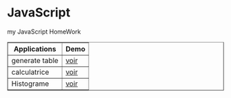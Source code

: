 # JavaScript

my JavaScript HomeWork

<center>
<table border="1" >
    <tr>
        <th>Applications</th>
        <th>Demo</th>
    </tr>
    <tr>
        <td>generate table</td>
        <td><a href="https://generatetable.vercel.app/">voir</a></td>
    </tr>
    <tr>
        <td>calculatrice</td>
        <td><a href="https://calcilatrice.vercel.app/">voir</a></td>
    </tr>
    <tr>
        <td>Histograme</td>
        <td><a href="">voir</a></td>
    </tr>
</table>
</center>
